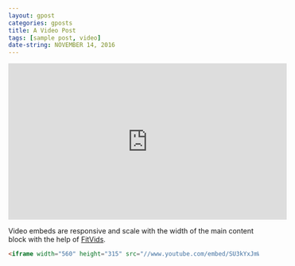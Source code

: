 ```yaml
---
layout: gpost
categories: gposts
title: A Video Post
tags: [sample post, video]
date-string: NOVEMBER 14, 2016
---
```

<center>
<iframe width="560" height="315" src="https://www.youtube.com/embed/EqAnYPiZiNA" frameborder="0" allowfullscreen></iframe>
</center>

Video embeds are responsive and scale with the width of the main content block with the help of [FitVids](http://fitvidsjs.com/).

```html
<iframe width="560" height="315" src="//www.youtube.com/embed/SU3kYxJmWuQ" frameborder="0"></iframe>
```
